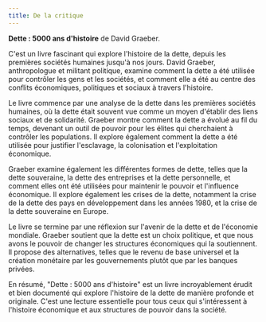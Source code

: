 ```yaml
---
title: De la critique
---
```

**Dette : 5000 ans d'histoire** de David Graeber.

C'est un livre fascinant qui explore l'histoire de la dette, depuis les premières sociétés humaines jusqu'à nos jours. David Graeber, anthropologue et militant politique, examine comment la dette a été utilisée pour contrôler les gens et les sociétés, et comment elle a été au centre des conflits économiques, politiques et sociaux à travers l'histoire.

Le livre commence par une analyse de la dette dans les premières sociétés humaines, où la dette était souvent vue comme un moyen d'établir des liens sociaux et de solidarité. Graeber montre comment la dette a évolué au fil du temps, devenant un outil de pouvoir pour les élites qui cherchaient à contrôler les populations. Il explore également comment la dette a été utilisée pour justifier l'esclavage, la colonisation et l'exploitation économique.

Graeber examine également les différentes formes de dette, telles que la dette souveraine, la dette des entreprises et la dette personnelle, et comment elles ont été utilisées pour maintenir le pouvoir et l'influence économique. Il explore également les crises de la dette, notamment la crise de la dette des pays en développement dans les années 1980, et la crise de la dette souveraine en Europe.

Le livre se termine par une réflexion sur l'avenir de la dette et de l'économie mondiale. Graeber soutient que la dette est un choix politique, et que nous avons le pouvoir de changer les structures économiques qui la soutiennent. Il propose des alternatives, telles que le revenu de base universel et la création monétaire par les gouvernements plutôt que par les banques privées.

En résumé, "Dette : 5000 ans d'histoire" est un livre incroyablement érudit et bien documenté qui explore l'histoire de la dette de manière profonde et originale. C'est une lecture essentielle pour tous ceux qui s'intéressent à l'histoire économique et aux structures de pouvoir dans la société.